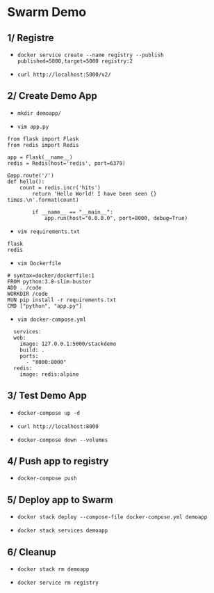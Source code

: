 # Swarm Demo

## 1/ Registre

- `docker service create --name registry --publish published=5000,target=5000 registry:2`

- `curl http://localhost:5000/v2/`

## 2/ Create Demo App

- `mkdir demoapp/`

- `vim app.py`

```
from flask import Flask
from redis import Redis

app = Flask(__name__)
redis = Redis(host='redis', port=6379)

@app.route('/')
def hello():
    count = redis.incr('hits')
        return 'Hello World! I have been seen {} times.\n'.format(count)

        if __name__ == "__main__":
            app.run(host="0.0.0.0", port=8000, debug=True)
```


- `vim requirements.txt`


```
flask
redis
```

- `vim Dockerfile`

```
# syntax=docker/dockerfile:1
FROM python:3.8-slim-buster
ADD . /code
WORKDIR /code
RUN pip install -r requirements.txt
CMD ["python", "app.py"]
```

- `vim docker-compose.yml`

```
  services:
  web:
    image: 127.0.0.1:5000/stackdemo
    build: .
    ports:
      - "8000:8000"
  redis:
    image: redis:alpine
```


## 3/ Test Demo App

- `docker-compose up -d`

- `curl http://localhost:8000`

- `docker-compose down --volumes`


## 4/ Push app to registry

- `docker-compose push`


## 5/ Deploy app to Swarm


- `docker stack deploy --compose-file docker-compose.yml demoapp`

- `docker stack services demoapp`


## 6/ Cleanup

- `docker stack rm demoapp`

- `docker service rm registry`
